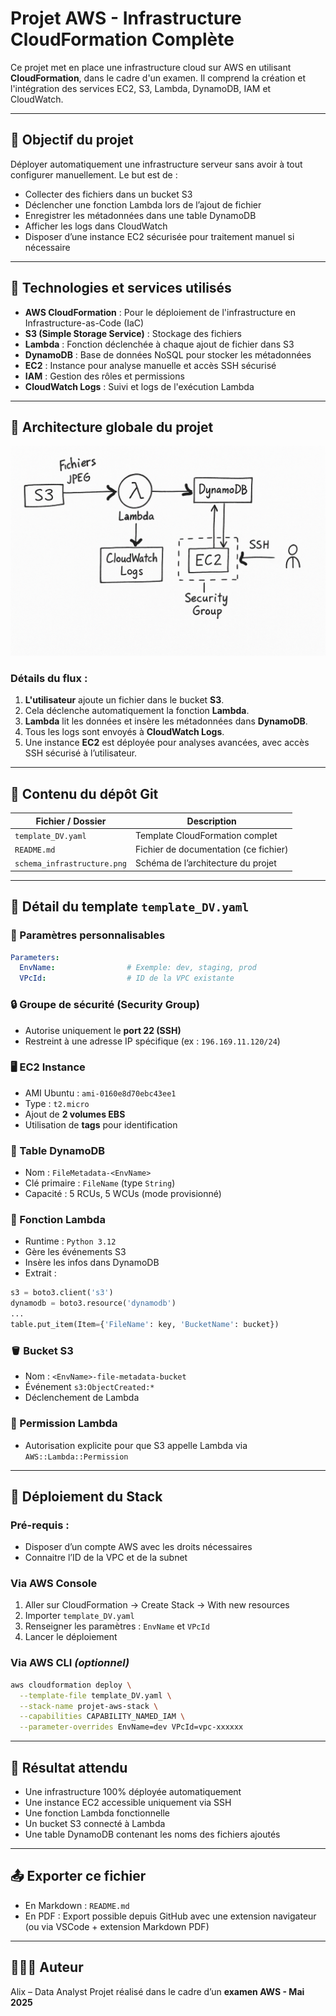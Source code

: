 # Projet AWS - Infrastructure CloudFormation Complète

Ce projet met en place une infrastructure cloud sur AWS en utilisant **CloudFormation**, dans le cadre d'un examen. Il comprend la création et l'intégration des services EC2, S3, Lambda, DynamoDB, IAM et CloudWatch.

---

## 📌 Objectif du projet

Déployer automatiquement une infrastructure serveur sans avoir à tout configurer manuellement. Le but est de :

* Collecter des fichiers dans un bucket S3
* Déclencher une fonction Lambda lors de l’ajout de fichier
* Enregistrer les métadonnées dans une table DynamoDB
* Afficher les logs dans CloudWatch
* Disposer d’une instance EC2 sécurisée pour traitement manuel si nécessaire

---

## 🔧 Technologies et services utilisés

* **AWS CloudFormation** : Pour le déploiement de l'infrastructure en Infrastructure-as-Code (IaC)
* **S3 (Simple Storage Service)** : Stockage des fichiers
* **Lambda** : Fonction déclenchée à chaque ajout de fichier dans S3
* **DynamoDB** : Base de données NoSQL pour stocker les métadonnées
* **EC2** : Instance pour analyse manuelle et accès SSH sécurisé
* **IAM** : Gestion des rôles et permissions
* **CloudWatch Logs** : Suivi et logs de l'exécution Lambda

---

## 🧱 Architecture globale du projet

![Architecture AWS](schema_infrastructure.png)

### Détails du flux :

1. **L'utilisateur** ajoute un fichier dans le bucket **S3**.
2. Cela déclenche automatiquement la fonction **Lambda**.
3. **Lambda** lit les données et insère les métadonnées dans **DynamoDB**.
4. Tous les logs sont envoyés à **CloudWatch Logs**.
5. Une instance **EC2** est déployée pour analyses avancées, avec accès SSH sécurisé à l’utilisateur.

---

## 📁 Contenu du dépôt Git

| Fichier / Dossier             | Description                           |
| ----------------------------- | ------------------------------------- |
| `template_DV.yaml`            | Template CloudFormation complet       |
| `README.md`                   | Fichier de documentation (ce fichier) |
| `schema_infrastructure.png` | Schéma de l’architecture du projet    |

---

## 🧾 Détail du template `template_DV.yaml`

### 🔐 Paramètres personnalisables

```yaml
Parameters:
  EnvName:                # Exemple: dev, staging, prod
  VPcId:                  # ID de la VPC existante
```

### 🔒 Groupe de sécurité (Security Group)

* Autorise uniquement le **port 22 (SSH)**
* Restreint à une adresse IP spécifique (ex : `196.169.11.120/24`)

### 🖥️ EC2 Instance

* AMI Ubuntu : `ami-0160e8d70ebc43ee1`
* Type : `t2.micro`
* Ajout de **2 volumes EBS**
* Utilisation de **tags** pour identification

### 🧾 Table DynamoDB

* Nom : `FileMetadata-<EnvName>`
* Clé primaire : `FileName` (type `String`)
* Capacité : 5 RCUs, 5 WCUs (mode provisionné)

### 🧠 Fonction Lambda

* Runtime : `Python 3.12`
* Gère les événements S3
* Insère les infos dans DynamoDB
* Extrait :

```python
s3 = boto3.client('s3')
dynamodb = boto3.resource('dynamodb')
...
table.put_item(Item={'FileName': key, 'BucketName': bucket})
```

### 🪣 Bucket S3

* Nom : `<EnvName>-file-metadata-bucket`
* Événement `s3:ObjectCreated:*`
* Déclenchement de Lambda

### 🔐 Permission Lambda

* Autorisation explicite pour que S3 appelle Lambda via `AWS::Lambda::Permission`

---

## 🚀 Déploiement du Stack

### Pré-requis :

* Disposer d’un compte AWS avec les droits nécessaires
* Connaitre l’ID de la VPC et de la subnet

### Via AWS Console

1. Aller sur CloudFormation → Create Stack → With new resources
2. Importer `template_DV.yaml`
3. Renseigner les paramètres : `EnvName` et `VPcId`
4. Lancer le déploiement

### Via AWS CLI *(optionnel)*

```bash
aws cloudformation deploy \
  --template-file template_DV.yaml \
  --stack-name projet-aws-stack \
  --capabilities CAPABILITY_NAMED_IAM \
  --parameter-overrides EnvName=dev VPcId=vpc-xxxxxx
```

---

## 🧪 Résultat attendu

* Une infrastructure 100% déployée automatiquement
* Une instance EC2 accessible uniquement via SSH
* Une fonction Lambda fonctionnelle
* Un bucket S3 connecté à Lambda
* Une table DynamoDB contenant les noms des fichiers ajoutés

---

## 📤 Exporter ce fichier

* En Markdown : `README.md`
* En PDF : Export possible depuis GitHub avec une extension navigateur (ou via VSCode + extension Markdown PDF)

---

## 👩🏽‍💻 Auteur

Alix – Data Analyst
Projet réalisé dans le cadre d’un **examen AWS - Mai 2025**
